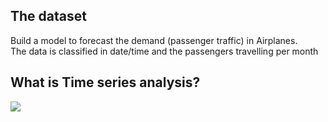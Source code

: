 <h2>The dataset</h2>

Build a model to forecast the demand (passenger traffic) in Airplanes.<br> 
The data is classified in date/time and the passengers travelling per month
<h2>What is Time series analysis?</h2>

<img align="center" src="https://github-readme-stats.vercel.app/api/<CARD_TYPE>/?username=<USERNAME>&theme=<THEME_NAME>" />
